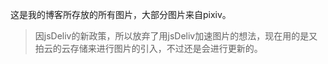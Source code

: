 这是我的博客所存放的所有图片，大部分图片来自pixiv。



> 因jsDeliv的新政策，所以放弃了用jsDeliv加速图片的想法，现在用的是又拍云的云存储来进行图片的引入，不过还是会进行更新的。


